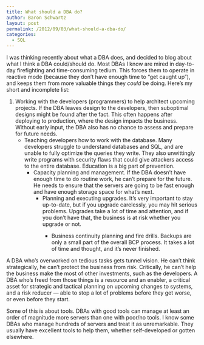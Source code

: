 ```yaml
---
title: What should a DBA do?
author: Baron Schwartz
layout: post
permalink: /2012/09/03/what-should-a-dba-do/
categories:
  - SQL
---
```

I was thinking recently about what a DBA does, and decided to blog about what I think a DBA could/should do. Most DBAs I know are mired in day-to-day firefighting and time-consuming tedium. This forces them to operate in reactive mode (because they don&#8217;t have enough time to &#8220;get caught up&#8221;), and keeps them from more valuable things they *could* be doing. Here&#8217;s my short and incomplete list:

1.  Working with the developers (programmers) to help architect upcoming projects. If the DBA leaves design to the developers, then suboptimal designs might be found after the fact. This often happens after deploying to production, where the design impacts the business. Without early input, the DBA also has no chance to assess and prepare for future needs. 
    *   Teaching developers how to work with the database. Many developers struggle to understand databases and SQL, and are unable to fully optimize the queries they write. They also unwittingly write programs with security flaws that could give attackers access to the entire database. Education is a big part of prevention. 
        *   Capacity planning and management. If the DBA doesn&#8217;t have enough time to do routine work, he can&#8217;t prepare for the future. He needs to ensure that the servers are going to be fast enough and have enough storage space for what&#8217;s next. 
            *   Planning and executing upgrades. It&#8217;s very important to stay up-to-date, but if you upgrade carelessly, you may hit serious problems. Upgrades take a lot of time and attention, and if you don&#8217;t have that, the business is at risk whether you upgrade or not. 
                *   Business continuity planning and fire drills. Backups are only a small part of the overall BCP process. It takes a lot of time and thought, and it&#8217;s never finished. </ol> 
                    A DBA who&#8217;s overworked on tedious tasks gets tunnel vision. He can&#8217;t think strategically, he can&#8217;t protect the business from risk. Critically, he can&#8217;t help the business make the most of other investments, such as the developers. A DBA who&#8217;s freed from those things is a resource and an enabler, a critical asset for strategic and tactical planning on upcoming changes to systems, and a risk reducer &#8212; able to stop a lot of problems before they get worse, or even before they start.
                    
                    Some of this is about tools. DBAs with good tools can manage at least an order of magnitude more servers than one with poor/no tools. I know some DBAs who manage hundreds of servers and treat it as unremarkable. They usually have excellent tools to help them, whether self-developed or gotten elsewhere.